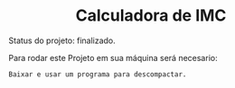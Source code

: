 <h1 align= "center">Calculadora de IMC</h1>

Status do projeto: finalizado.



Para rodar este Projeto em sua máquina será necesario:


```
Baixar e usar um programa para descompactar.
```
